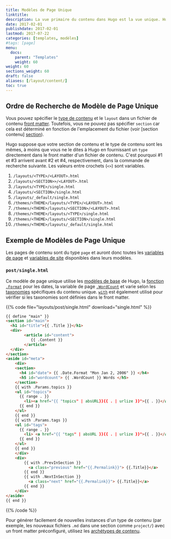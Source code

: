 ```yaml
---
title: Modèles de Page Unique
linktitle:
description: La vue primaire du contenu dans Hugo est la vue unique. Hugo rendra chaque fichier Markdown fourni avec un modèle unique correspondant.
date: 2017-02-01
publishdate: 2017-02-01
lastmod: 2017-07-22
categories: [templates, modèles]
#tags: [page]
menu:
  docs:
    parent: "Templates"
    weight: 60
weight: 60
sections_weight: 60
draft: false
aliases: [/layout/content/]
toc: true
---
```


## Ordre de Recherche de Modèle de Page Unique

Vous pouvez spécifier le [type de contenu][content type] et le `layout` dans un fichier de contenu [front matter][]. Toutefois, vous ne pouvez pas spécifier `section` car cela est déterminé en fonction de l'emplacement du fichier (voir [section contenu] [section]).

Hugo suppose que votre section de contenu et le type de contenu sont les mêmes, à moins que vous ne le dites à Hugo en fournissant un `type` directement dans le front matter d'un fichier de contenu. C'est pourquoi #1 et #3 arrivent avant #2 et #4, respectivement, dans la commande de recherche suivante. Les valeurs entre crochets (`<>`) sont variables.

1. `/layouts/<TYPE>/<LAYOUT>.html`
2. `/layouts/<SECTION>>/<LAYOUT>.html`
3. `/layouts/<TYPE>/single.html`
4. `/layouts/<SECTION>/single.html`
5. `/layouts/_default/single.html`
6. `/themes/<THEME>/layouts/<TYPE>/<LAYOUT>.html`
7. `/themes/<THEME>/layouts/<SECTION>/<LAYOUT>.html`
8. `/themes/<THEME>/layouts/<TYPE>/single.html`
9. `/themes/<THEME>/layouts/<SECTION>/single.html`
10. `/themes/<THEME>/layouts/_default/single.html`

## Exemple de Modèles de Page Unique

Les pages de contenu sont du type `page` et auront donc toutes les [variables de page][pagevars] et [variables de site][site variables] disponibles dans leurs modèles.

### `post/single.html`

Ce modèle de page unique utilise  les [modèles de base][base templates] de Hugo, la [fonction `.Format`][`.Format` function] pour les dates, la variable de page [`.WordCount`][pagevars] et varie selon les [taxonomies][pagetaxonomy] spécifiques du contenu unique. [`with`][] est également utilisé pour vérifier si les taxonomies sont définies dans le front matter.

{{% code file="layouts/post/single.html" download="single.html" %}}
```html
{{ define "main" }}
<section id="main">
  <h1 id="title">{{ .Title }}</h1>
  <div>
        <article id="content">
           {{ .Content }}
        </article>
  </div>
</section>
<aside id="meta">
    <div>
    <section>
      <h4 id="date"> {{ .Date.Format "Mon Jan 2, 2006" }} </h4>
      <h5 id="wordcount"> {{ .WordCount }} Words </h5>
    </section>
    {{ with .Params.topics }}
    <ul id="topics">
      {{ range . }}
        <li><a href="{{ "topics" | absURL}}{{ . | urlize }}">{{ . }}</a> </li>
      {{ end }}
    </ul>
    {{ end }}
    {{ with .Params.tags }}
    <ul id="tags">
      {{ range . }}
        <li> <a href="{{ "tags" | absURL }}{{ . | urlize }}">{{ . }}</a> </li>
      {{ end }}
    </ul>
    {{ end }}
    </div>
    <div>
        {{ with .PrevInSection }}
          <a class="previous" href="{{.Permalink}}"> {{.Title}}</a>
        {{ end }}
        {{ with .NextInSection }}
          <a class="next" href="{{.Permalink}}"> {{.Title}}</a>
        {{ end }}
    </div>
</aside>
{{ end }}
```
{{% /code %}}

Pour générer facilement de nouvelles instances d'un type de contenu (par exemple, les nouveaux fichiers `.md` dans une section comme `project/`) avec un front matter préconfiguré, utilisez les [archétypes de contenu][archetypes].

[archetypes]: /gestion-contenu/archetypes/
[base templates]: /templates/base/
[config]: /demarrage/configuration/
[content type]: /gestion-contenu/types/
[directory structure]: /demarrage/structure-dossier/
[dry]: https://en.wikipedia.org/wiki/Don%27t_repeat_yourself
[`.Format` function]: /fonctions/format/
[front matter]: /gestion-contenu/front-matter/
[pagetaxonomy]: /templates/taxonomie-templates/#displaying-a-single-piece-of-content-s-taxonomies
[pagevars]: /variables/page/
[partials]: /templates/partials/
[section]: /gestion-contenu/sections/
[site variables]: /variables/site/
[spf13]: http://spf13.com/
[`with`]: /fonctions/with/